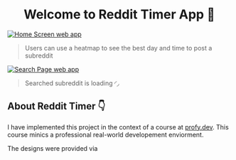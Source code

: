 <h1 align="center">Welcome to Reddit Timer App 👋</h1>
<p>
  <a href="#" target="_blank" rel="noopener">
  <img src="#" alt="Home Screen web app" title="Home screen">
  </a>
</p>

<blockquote>
  <p>
    Users can use a heatmap to see the best day and time to post a subreddit
  </p>
</blockquote>

<p>
  <a href="#" target="_blank" rel="noopener">
  <img src="#" alt="Search Page web app" title="Search page">
  </a>
</p>

<blockquote>
  <p>
    Searched subreddit is loading ◜◞
  </p>
</blockquote>

<h2>About Reddit Timer 👇</h2>

<p>
  I have implemented this project in the context of a course at 
  <a href="https://profy.dev/" target="_blank" rel="nofollow">profy.dev</a>.
  This course minics a professional real-world developement enviorment.
</p>

<p>
  The designs were provided via <a><a/>
</p>

